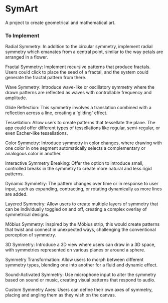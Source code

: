 # SymArt
A project to create geometrical and mathematical art.


### To Implement

Radial Symmetry: In addition to the circular symmetry, implement radial symmetry which emanates from a central point, similar to the way petals are arranged in a flower.

Fractal Symmetry: Implement recursive patterns that produce fractals. Users could click to place the seed of a fractal, and the system could generate the fractal pattern from there.

Wave Symmetry: Introduce wave-like or oscillatory symmetry where the drawn patterns are reflected as waves with controllable frequency and amplitude.

Glide Reflection: This symmetry involves a translation combined with a reflection across a line, creating a 'gliding' effect.

Tessellation: Allow users to create patterns that tessellate the plane. The app could offer different types of tessellations like regular, semi-regular, or even Escher-like tessellations.

Color Symmetry: Introduce symmetry in color changes, where drawing with one color in one segment automatically selects a complementary or analogous color in another.

Interactive Symmetry Breaking: Offer the option to introduce small, controlled breaks in the symmetry to create more natural and less rigid patterns.

Dynamic Symmetry: The pattern changes over time or in response to user input, such as expanding, contracting, or rotating dynamically as more lines are added.

Layered Symmetry: Allow users to create multiple layers of symmetry that can be individually toggled on and off, creating a complex overlay of symmetrical designs.

Möbius Symmetry: Inspired by the Möbius strip, this would create patterns that twist and connect in unexpected ways, challenging the conventional perception of symmetry.

3D Symmetry: Introduce a 3D view where users can draw in a 3D space, with symmetries represented on various planes or around a sphere.

Symmetry Transformation: Allow users to morph between different symmetry types, blending one into another for a fluid and dynamic effect.

Sound-Activated Symmetry: Use microphone input to alter the symmetry based on sound or music, creating visual patterns that respond to audio.

Custom Symmetry Axes: Users can define their own axes of symmetry, placing and angling them as they wish on the canvas.
